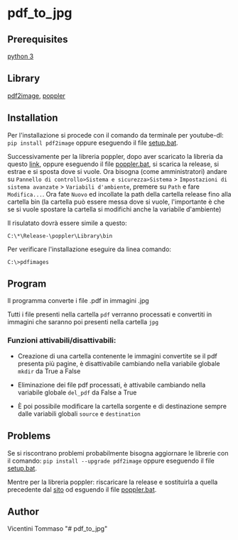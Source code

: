 ﻿# pdf_to_jpg


## Prerequisites
[python 3](https://www.python.org/downloads/)

## Library
[pdf2image](https://pypi.org/project/pdf2image/), [poppler](https://github.com/oschwartz10612/poppler-windows/releases/)

## Installation
Per l'installazione si procede con il comando da terminale per youtube-dl: `pip install pdf2image` oppure eseguendo il file [setup.bat](\etc\setup.bat).

Successivamente per la libreria poppler, dopo aver scaricato la libreria da questo [link](https://github.com/oschwartz10612/poppler-windows/releases/), oppure eseguendo il file [poppler.bat](\etc\poppler.bat), si scarica la release, si estrae e si sposta dove si vuole. Ora bisogna (come amministratori) andare su `Pannello di controllo>Sistema e sicurezza>Sistema` > `Impostazioni di sistema avanzate` > `Variabili d'ambiente`, premere su `Path` e fare `Modifica...`. Ora fate `Nuovo` ed incollate la path della cartella release fino alla cartella bin (la cartella può essere messa dove si vuole, l'importante è che se si vuole spostare la cartella si modifichi anche la variabile d'ambiente)

Il risulatato dovrà essere simile a questo:

	C:\*\Release-\poppler\Library\bin

Per verificare l'installazione eseguire da linea comando:

	C:\>pdfimages

## Program
Il programma converte i file .pdf in immagini .jpg

Tutti i file presenti nella cartella `pdf` verranno processati e convertiti in immagini che saranno poi presenti nella cartella `jpg`

### Funzioni attivabili/disattivabili:

- Creazione di una cartella contenente le immagini convertite se il pdf presenta più pagine, è disattivabile cambiando nella variabile globale `mkdir` da True a False

- Eliminazione dei file pdf processati, è attivabile cambiando nella variabile globale `del_pdf` da False a True

- È poi possibile modificare la cartella sorgente e di destinazione sempre dalle variabili globali `source` e `destination`


## Problems
Se si riscontrano problemi probabilmente bisogna aggiornare le librerie con il comando: `pip install --upgrade pdf2image` oppure eseguendo il file [setup.bat](\etc\setup.bat).

Mentre per la libreria poppler: riscaricare la release e sostituirla a quella precedente dal [sito](https://github.com/oschwartz10612/poppler-windows/releases/) od esguendo il file [poppler.bat](\etc\poppler.bat).

## Author
Vicentini Tommaso
"# pdf_to_jpg" 
